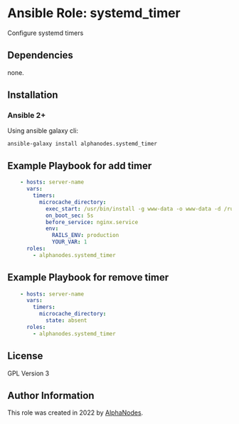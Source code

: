# Ansible Role: systemd_timer

Configure systemd timers

## Dependencies

none.

## Installation

### Ansible 2+

Using ansible galaxy cli:

```shell
ansible-galaxy install alphanodes.systemd_timer
```

## Example Playbook for add timer

```yaml
    - hosts: server-name
      vars:
        timers:
          microcache_directory:
            exec_start: /usr/bin/install -g www-data -o www-data -d /run/my_cachezone
            on_boot_sec: 5s
            before_service: nginx.service
            env:
              RAILS_ENV: production
              YOUR_VAR: 1
      roles:
        - alphanodes.systemd_timer
```

## Example Playbook for remove timer

```yaml
    - hosts: server-name
      vars:
        timers:
          microcache_directory:
            state: absent
      roles:
        - alphanodes.systemd_timer
```

## License

GPL Version 3

## Author Information

This role was created in 2022 by [AlphaNodes](https://alphanodes.com/).
